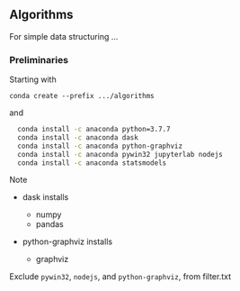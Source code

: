 ## Algorithms

For simple data structuring ...


### Preliminaries

Starting with

`conda create --prefix .../algorithms`

and

```bash
  conda install -c anaconda python=3.7.7
  conda install -c anaconda dask
  conda install -c anaconda python-graphviz
  conda install -c anaconda pywin32 jupyterlab nodejs
  conda install -c anaconda statsmodels
```

Note

* dask installs
  * numpy
  * pandas
  
* python-graphviz installs
  * graphviz


Exclude `pywin32`, `nodejs`, and `python-graphviz`, from filter.txt

